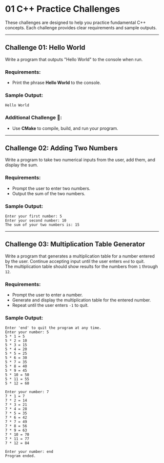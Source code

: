 # 01 C++ Practice Challenges

These challenges are designed to help you practice fundamental C++ concepts. Each challenge provides clear requirements and sample outputs.

---

## Challenge 01: Hello World
Write a program that outputs "Hello World" to the console when run.  

### Requirements:  
- Print the phrase **Hello World** to the console.  

### Sample Output:  
```
Hello World
```

### Additional Challenge 🚀:  
- Use **CMake** to compile, build, and run your program.  

---

## Challenge 02: Adding Two Numbers 
Write a program to take two numerical inputs from the user, add them, and display the sum.  

### Requirements:  
- Prompt the user to enter two numbers.  
- Output the sum of the two numbers.  

### Sample Output:  
```
Enter your first number: 5
Enter your second number: 10
The sum of your two numbers is: 15
```

---

## Challenge 03: Multiplication Table Generator
Write a program that generates a multiplication table for a number entered by the user. Continue accepting input until the user enters `end` to quit.  
The multiplication table should show results for the numbers from `1` through `12`.  

### Requirements:  
- Prompt the user to enter a number.  
- Generate and display the multiplication table for the entered number.  
- Repeat until the user enters `-1` to quit.  

### Sample Output:  
```
Enter 'end' to quit the program at any time.
Enter your number: 5
5 * 1 = 5
5 * 2 = 10
5 * 3 = 15
5 * 4 = 20
5 * 5 = 25
5 * 6 = 30
5 * 7 = 35
5 * 8 = 40
5 * 9 = 45
5 * 10 = 50
5 * 11 = 55
5 * 12 = 60

Enter your number: 7
7 * 1 = 7
7 * 2 = 14
7 * 3 = 21
7 * 4 = 28
7 * 5 = 35
7 * 6 = 42
7 * 7 = 49
7 * 8 = 56
7 * 9 = 63
7 * 10 = 70
7 * 11 = 77
7 * 12 = 84

Enter your number: end
Program ended.
```

